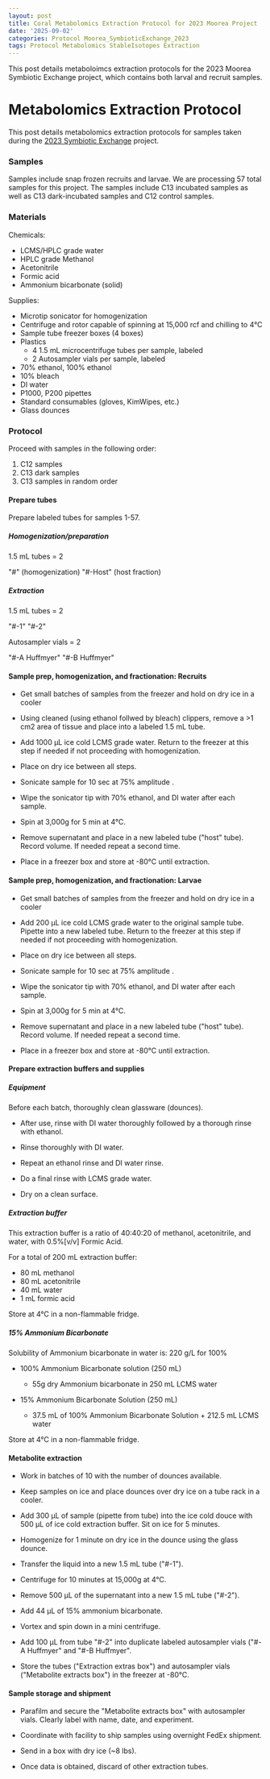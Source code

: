 ```yaml
---
layout: post
title: Coral Metabolomics Extraction Protocol for 2023 Moorea Project
date: '2025-09-02'
categories: Protocol Moorea_SymbioticExchange_2023
tags: Protocol Metabolomics StableIsotopes Extraction
---
```


This post details metaboloimcs extraction protocols for the 2023 Moorea Symbiotic Exchange project, which contains both larval and recruit samples.  

# Metabolomics Extraction Protocol 

This post details metabolomics extraction protocols for samples taken during the [2023 Symbiotic Exchange](https://github.com/AHuffmyer/moorea_symbiotic_exchange_2023) project. 

### Samples 

Samples include snap frozen recruits and larvae. We are processing 57 total samples for this project. The samples include C13 incubated samples as well as C13 dark-incubated samples and C12 control samples.    

### Materials 

Chemicals: 

- LCMS/HPLC grade water 
- HPLC grade Methanol
- Acetonitrile
- Formic acid 
- Ammonium bicarbonate (solid) 

Supplies:  

- Microtip sonicator for homogenization
- Centrifuge and rotor capable of spinning at 15,000 rcf and chilling to 4°C 
- Sample tube freezer boxes (4 boxes)
- Plastics 
	- 4 1.5 mL microcentrifuge tubes per sample, labeled 
	- 2 Autosampler vials per sample, labeled 
- 70% ethanol, 100% ethanol 
- 10% bleach 
- DI water 
- P1000, P200 pipettes 
- Standard consumables (gloves, KimWipes, etc.)
- Glass dounces 

### Protocol 

Proceed with samples in the following order: 

1. C12 samples
2. C13 dark samples
3. C13 samples in random order 

#### Prepare tubes 

Prepare labeled tubes for samples 1-57.  

##### Homogenization/preparation 

1.5 mL tubes = 2 

"#" (homogenization)
"#-Host" (host fraction) 

##### Extraction 

1.5 mL tubes = 2 

"#-1" 
"#-2" 

Autosampler vials = 2 

"#-A Huffmyer"
"#-B Huffmyer"

#### Sample prep, homogenization, and fractionation: Recruits 

- Get small batches of samples from the freezer and hold on dry ice in a cooler 

- Using cleaned (using ethanol follwed by bleach) clippers, remove a >1 cm2 area of tissue and place into a labeled 1.5 mL tube. 

- Add 1000 µL ice cold LCMS grade water. Return to the freezer at this step if needed if not proceeding with homogenization. 

- Place on dry ice between all steps.  

- Sonicate sample for 10 sec at 75% amplitude .

- Wipe the sonicator tip with 70% ethanol, and DI water after each sample. 

- Spin at 3,000g for 5 min at 4°C. 

- Remove supernatant and place in a new labeled tube ("host" tube). Record volume. If needed repeat a second time. 

- Place in a freezer box and store at -80°C until extraction.  

#### Sample prep, homogenization, and fractionation: Larvae

- Get small batches of samples from the freezer and hold on dry ice in a cooler 

- Add 200 µL ice cold LCMS grade water to the original sample tube. Pipette into a new labeled tube. Return to the freezer at this step if needed if not proceeding with homogenization. 

- Place on dry ice between all steps.  

- Sonicate sample for 10 sec at 75% amplitude .

- Wipe the sonicator tip with 70% ethanol, and DI water after each sample. 

- Spin at 3,000g for 5 min at 4°C. 

- Remove supernatant and place in a new labeled tube ("host" tube). Record volume. If needed repeat a second time. 

- Place in a freezer box and store at -80°C until extraction.  

#### Prepare extraction buffers and supplies 

##### Equipment

Before each batch, thoroughly clean glassware (dounces).  

- After use, rinse with DI water thoroughly followed by a thorough rinse with ethanol.  

- Rinse thoroughly with DI water.  

- Repeat an ethanol rinse and DI water rinse. 

- Do a final rinse with LCMS grade water. 

- Dry on a clean surface. 

##### Extraction buffer 

This extraction buffer is a ratio of 40:40:20 of methanol, acetonitrile, and water, with 0.5%[v/v] Formic Acid. 

For a total of 200 mL extraction buffer:

- 80 mL methanol
- 80 mL acetonitrile
- 40 mL water
- 1 mL formic acid

Store at 4°C in a non-flammable fridge. 

##### 15% Ammonium Bicarbonate 

Solubility of Ammonium bicarbonate in water is: 220 g/L for 100%  

- 100% Ammonium Bicarbonate solution (250 mL)
	- 55g dry Ammonium bicarbonate in 250 mL LCMS water

- 15% Ammonium Bicarbonate Solution (250 mL)
	- 37.5 mL of 100% Ammonium Bicarbonate Solution + 212.5 mL LCMS water

Store at 4°C in a non-flammable fridge. 

#### Metabolite extraction

- Work in batches of 10 with the number of dounces available. 

- Keep samples on ice and place dounces over dry ice on a tube rack in a cooler. 

- Add 300 µL of sample (pipette from tube) into the ice cold douce with 500 µL of ice cold extraction buffer. Sit on ice for 5 minutes.

- Homogenize for 1 minute on dry ice in the dounce using the glass dounce. 

- Transfer the liquid into a new 1.5 mL tube ("#-1").  

- Centrifuge for 10 minutes at 15,000g at 4°C. 

- Remove 500 µL of the supernatant into a new 1.5 mL tube ("#-2"). 

- Add 44 µL of 15% ammonium bicarbonate. 

- Vortex and spin down in a mini centrifuge. 

- Add 100 µL from tube "#-2" into duplicate labeled autosampler vials ("#-A Huffmyer" and "#-B Huffmyer". 

- Store the tubes ("Extraction extras box") and autosampler vials ("Metabolite extracts box") in the freezer at -80°C.  

#### Sample storage and shipment 

- Parafilm and secure the "Metabolite extracts box" with autosampler vials. Clearly label with name, date, and experiment. 

- Coordinate with facility to ship samples using overnight FedEx shipment. 

- Send in a box with dry ice (~8 lbs). 

- Once data is obtained, discard of other extraction tubes. 


